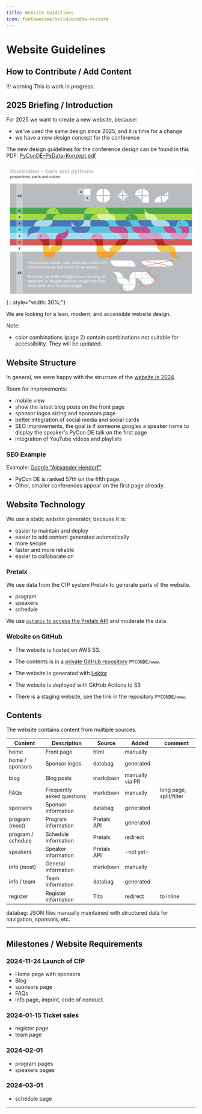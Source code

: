 ```yaml
---
title: Website Guidelines
icon: fontawesome/solid/window-restore
---
```

# Website Guidelines

## How to Contribute / Add Content

!!! warning
    This is work in progress.

## 2025 Briefing / Introduction

For 2025 we want to create a new website, because:

 - we've used the same design since 2025, and it is time for a change
 - we have a new design concept for the conference

The new design guidelines for the conference design can be found in this PDF:
[PyConDE-PyData-Konzept.pdf](../assets/docs/PyConDE-PyData-Konzept.pdf)

![PyConDE-PyData-Konzept.png](../assets/images/guidelines/PyConDE-PyData-Konzept.png){ : style="width: 30%;"}

We are looking for a lean, modern, and accessible website design.

Note:
 - color combinations (page 2) contain combinations not suitable for accessibility. They will be updated.


## Website Structure

In general, we were happy with the structure of the [website in 2024](https://2024.pycon.de).

Room for improvements:

 - mobile view
 - show the latest blog posts on the front page
 - sponsor logos sizing and sponsors page
 - better integration of social media and social cards 
 - SEO improvements, the goal is if someone googles a speaker name to display the speaker's PyCon DE talk on the first page
 - integration of YouTube videos and playlists


### SEO Example

Example: [Google "Alexander Hendorf"](https://www.google.com/search?q=alexander+hendorf)

 - PyCon DE is ranked 57th on the fifth page. 
 - Other, smaller conferences appear on the first page already.


## Website Technology

We use a static website generator, because it is:

 - easier to maintain and deploy
 - easier to add content generated automatically
 - more secure
 - faster and more reliable
 - easier to collaborate on

### Pretalx

We use data from the CfP system Pretalx to generate parts of the website.

 - program
 - speakers
 - schedule

We use [`pytanis` to access the Pretalx API](https://github.com/PioneersHub/pytanis) and moderate the data.

### Website on GitHub

 - The website is hosted on AWS S3.
 - The contents is in a [private GitHub repository](https://github.com/PYCONDE/www) `PYCONDE/www`.
 - The website is generated with [Lektor](https://www.getlektor.com/)
 - The website is deployed with GitHub Actions to S3

- There is a staging website, see the link in the repository `PYCONDE/www`.


## Contents

The website contains content from multiple sources.

| **Content**        | **Description**            | **Source**  | **Added**       | **comment**             |
|--------------------|----------------------------|-------------|-----------------|-------------------------|
| home               | Front page                 | html        | manually        |                         |
| home / sponsors    | Sponsor logos              | databag     | generated       |                         |
| blog               | Blog posts                 | markdown    | manually via PR |                         |
| FAQs               | Frequently asked questions | markdown    | manually        | long page, split/filter |
| sponsors           | Sponsor information        | databag     | generated       |                         |
| program (most)     | Program information        | Pretalx API | generated       |                         |
| program / schedule | Schedule information       | Pretalx     | redirect        |                         |
| speakers           | Speaker information        | Pretalx API | -not yet-       |                         |
| info (most)        | General information        | markdown    | manually        |                         |
| info / team        | Team information           | databag     | generated       |                         |
| register           | Register information       | Tito        | redirect        | to inline               |


databag: JSON files manually maintained with structured data for navigation, sponsors, etc.

---

## Milestones / Website Requirements

### 2024-11-24 Launch of CfP
- Home page with sponsors
- Blog
- sponsors page
- FAQs
- info page, imprint, code of conduct.


### 2024-01-15 Ticket sales
- register page
- team page

### 2024-02-01
- program pages
- speakers pages

### 2024-03-01
- schedule page


---